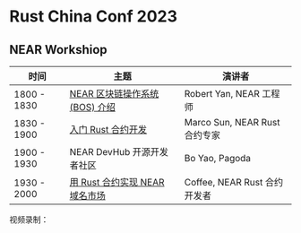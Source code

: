 # Rust China Conf 2023

## NEAR Workshiop

| 时间 | 主题 | 演讲者 |
| --- | --- | --- |
1800 - 1830	| [NEAR 区块链操作系统 (BOS) 介绍](https://docs.google.com/presentation/d/1hrkKGpqjkaPT0ivBF9C-P3VoRAVCtRiCjVfbZN1qLeQ/edit?usp=sharing)	| Robert Yan, NEAR 工程师
1830 - 1900	| [入门 Rust 合约开发](https://docs.google.com/presentation/d/1tsKRDubNINFqewym1EVGG36f9iJjGhTr/edit?usp=sharing)	| Marco Sun, NEAR Rust 合约专家
1900 - 1930	| NEAR DevHub 开源开发者社区	| Bo Yao, Pagoda
1930 - 2000	| [用 Rust 合约实现 NEAR 域名市场](https://docs.google.com/presentation/d/1nvM5EIPwccOJIzAyQpzIkvAnsVVptCLs/edit?usp=sharing)	| Coffee, NEAR Rust 合约开发者

视频录制：

